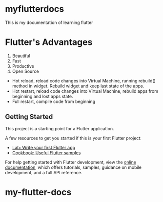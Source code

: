 # myflutterdocs
This is my documentation of learning flutter

# Flutter's Advantages
1. Beautiful
2. Fast
3. Productive
4. Open Source

- Hot reload, reload code changes into Virtual Machine, running rebuild() method in widget. Rebuild widget and keep last state of the apps. 
- Hot restart, reload code changes into Virtual Machine, rebuild apps from beginning and lost apps state.
- Full restart, compile code from beginning

## Getting Started

This project is a starting point for a Flutter application.

A few resources to get you started if this is your first Flutter project:

- [Lab: Write your first Flutter app](https://docs.flutter.dev/get-started/codelab)
- [Cookbook: Useful Flutter samples](https://docs.flutter.dev/cookbook)

For help getting started with Flutter development, view the
[online documentation](https://docs.flutter.dev/), which offers tutorials,
samples, guidance on mobile development, and a full API reference.
# my-flutter-docs
